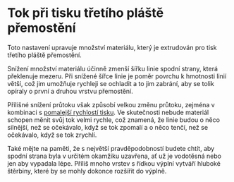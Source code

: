 Tok při tisku třetího pláště přemostění
====
Toto nastavení upravuje množství materiálu, který je extrudován pro tisk třetího pláště přemostění.

Snížení množství materiálu účinně zmenší šířku linie spodní strany, která překlenuje mezeru. Při snížené šířce linie je poměr povrchu k hmotnosti linií větší, což jim umožňuje rychleji se ochladit a to jim zabrání, aby se tolik opíraly o první a druhou vrstvu přemostění.

Přílišné snížení průtoku však způsobí velkou změnu průtoku, zejména v kombinaci s [pomalejší rychlostí tisku](bridge_skin_speed_3.md). Ve skutečnosti nebude materiál schopen měnit svůj tok velmi rychle, což znamená, že linie budou o něco silnější, než se očekávalo, když se tok zpomalí a o něco tenčí, než se očekávalo, když se tok zrychlí.

Také mějte na paměti, že s největší pravděpodobností budete chtít, aby spodní strana byla v určitém okamžiku uzavřena, ať už je vodotěsná nebo jen aby vypadala lépe. Příliš mnoho vrstev s řídkou výplní vytváří hluboké štěrbiny, které by se mohly dokonce rozšířit do výplně.
